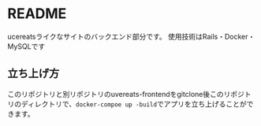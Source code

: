 # README

ucereatsライクなサイトのバックエンド部分です。
使用技術はRails・Docker・MySQLです

## 立ち上げ方
このリポジトリと別リポジトリのuvereats-frontendをgitclone後このリポジトリのディレクトリで、`docker-compoe up -build`でアプリを立ち上げることができます。
